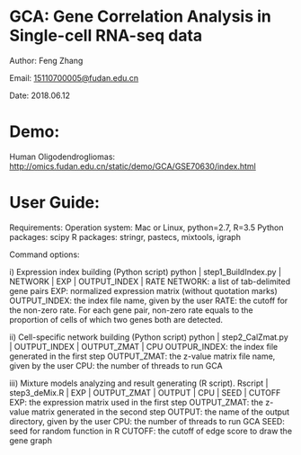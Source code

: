 # GCA: Gene Correlation Analysis in Single-cell RNA-seq data

Author: Feng Zhang

Email: 15110700005@fudan.edu.cn

Date: 2018.06.12

# Demo: 

Human Oligodendrogliomas: http://omics.fudan.edu.cn/static/demo/GCA/GSE70630/index.html

# User Guide:

Requirements:
    Operation system: Mac or Linux, python=2.7, R=3.5
    Python packages: scipy
R packages: stringr, pastecs, mixtools, igraph

Command options:

i) Expression index building (Python script)
python | step1_BuildIndex.py | NETWORK | EXP | OUTPUT_INDEX | RATE
    NETWORK: a list of tab-delimited gene pairs
EXP: normalized expression matrix (without quotation marks)
OUTPUT_INDEX: the index file name, given by the user
RATE: the cutoff for the non-zero rate. For each gene pair, non-zero rate equals to the proportion of cells of which two genes both are detected. 

ii) Cell-specific network building (Python script)
python | step2_CalZmat.py | OUTPUT_INDEX | OUTPUT_ZMAT | CPU
     OUTPUR_INDEX: the index file generated in the first step
OUTPUT_ZMAT: the z-value matrix file name, given by the user
CPU: the number of threads to run GCA 

iii) Mixture models analyzing and result generating (R script).
Rscript | step3_deMix.R | EXP | OUTPUT_ZMAT | OUTPUT | CPU | SEED | CUTOFF
    EXP: the expression matrix used in the first step
OUTPUT_ZMAT: the z-value matrix generated in the second step
OUTPUT: the name of the output directory, given by the user
CPU: the number of threads to run GCA 
SEED: seed for random function in R
CUTOFF: the cutoff of edge score to draw the gene graph
